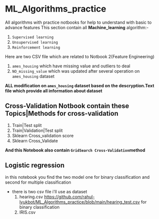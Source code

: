 # ML_Algorithms_practice
All algorithms with practice notbooks for help to understand with basic to advance features
This section contain all **Machine_learning** algorithm:-
  1. `Supervised learning`
  2. `Unsupervised learning`
  3. `Reinforcement learning`

Here are two CSV file which are related to Notbook 2(Feature Engineering)
  1. `ames_housing` which have missing value and outliers to deal
  2. `NO_missing_value` which was updated after several operation on `ames_housing` dataset

**ALL modification on `ames_housing` dataset based on the descryption.Text file which provide all information about dataset**

## Cross-Validation Notbook contain these Topics|Methods for cross-validation
  1. Train|Test split
  2. Train|Validation|Test split
  3. Sklearn Cross_validation score
  4. Sklearn Cross_Validate

**And this Notebook also contain `GridSearch Cross-Validation`method**


## Logistic regression
in this notebook you find the two model one for binary classification and second for multiple classification
  * there is two csv file i'll use as dataset
    1. hearing.csv https://github.com/rahul-lyukbot/ML_Algorithms_practice/blob/main/hearing_test.csv for binary classification
    2. IRIS.csv 
